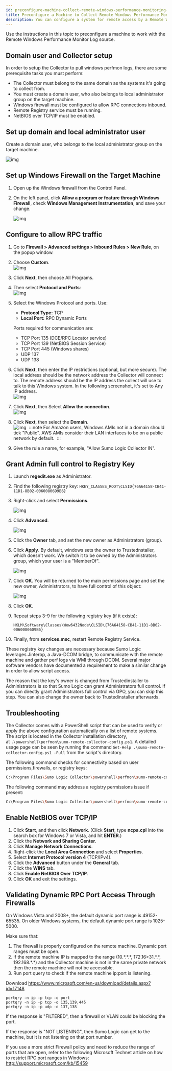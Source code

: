 ```yaml
---
id: preconfigure-machine-collect-remote-windows-performance-monitoring-logs
title: Preconfigure a Machine to Collect Remote Windows Performance Monitoring Logs
description: You can configure a system for remote access by a Remote Windows Performance Monitoring Log Source.
---
```



Use the instructions in this topic to preconfigure a machine to work
with the Remote Windows Performance Monitor Log source.

## Domain user and Collector setup

In order to setup the Collector to pull windows perfmon logs, there
are some prerequisite tasks you must perform:

* The Collector must belong to the same domain as the systems it's going to collect from.
* You must create a domain user, who also belongs to local administrator group on the target machine.
* Windows firewall must be configured to allow RPC connections inbound.
* Remote Registry service must be running.
* NetBIOS over TCP/IP must be enabled.

## Set up domain and local administrator user

Create a domain user, who belongs to the local administrator group on the target machine.

![img](/img/send-data/ad-users.png)

## Set up Windows Firewall on the Target Machine

1. Open up the Windows firewall from the Control Panel.
1. On the left panel, click **Allow a program or feature through Windows Firewall**, check **Windows Management Instrumentation**, and save your change.   

    ![img](/img/send-data/wmi_firewall.png)

## Configure to allow RPC traffic

1. Go to **Firewall > Advanced settings > Inbound Rules > New Rule**, on the popup window.  
1. Choose **Custom**.  <br/>![img](/img/send-data/rule_custom.png)
1. Click **Next**, then choose All Programs.  
1. Then select **Protocol and Ports**: <br/>![img](/img/send-data/ports_rule.png)
1. Select the Windows Protocol and ports. Use: 
   * **Protocol Type:** TCP
   * **Local Port:** RPC Dynamic Ports

   Ports required for communication are:    

   * TCP Port 135 (DCE/RPC Locator service)
   * TCP Port 139 (NetBIOS Session Service)
   * TCP Port 445 (Windows shares)
   * UDP 137
   * UDP 138
1. Click **Next**, then enter the IP restrictions (optional, but more secure). The local address should be the network address the Collector will connect to. The remote address should be the IP address the collect will use to talk to this Windows system. In the following screenshot, it's set to Any IP address. <br/> ![img](/img/send-data/new_rule.png)
1. Click **Next**, then Select **Allow the connection**. <br/> ![img](/img/send-data/allow_connection.png)
1. Click **Next**, then select the **Domain**. <br/>![img](/img/send-data/aws_firewall.png) 
     :::note
     For Amazon users, Windows AMIs not in a domain should tick "Public". AWS AMIs consider their LAN interfaces to be on a public network by default. 
     :::
1. Give the rule a name, for example, "Allow Sumo Logic Collector IN".

## Grant Admin full control to Registry Key

1. Launch **regedit.exe** as Administrator.  
1. Find the following registry key: `HKEY_CLASSES_ROOT\CLSID{76A64158-CB41-11D1-8B02-00600806D9B6}`  
1. Right-click and select **Permissions**.

    ![img](/img/send-data/reg_perms.png)

1. Click **Advanced**.

    ![img](/img/send-data/reg_perms_adv.png)

1. Click the **Owner** tab, and set the new owner as Administrators (group). 

1. Click **Apply**. By default, windows sets the owner to Trustednstaller, which doesn't work. We switch it to be owned by the Administrators group, which your user is a "MemberOf".

    ![img](/img/send-data/reg_perms_admin.png)

1. Click **OK**. You will be returned to the main permissions page and set the new owner, Administrators, to have full control of this object:

    ![img](/img/send-data/reg_perms_full.png)

1. Click **OK**.

1. Repeat steps 3-9 for the following registry key (if it exists):

    `HKLM\Software\Classes\Wow6432Node\CLSID\{76A64158-CB41-11D1-8B02-00600806D9B6}`

1. Finally, from **services.msc**, restart Remote Registry Service. 

These registry key changes are necessary because Sumo Logic leverages Jinterop, a Java-DCOM bridge, to communicate with the remote machine and gather perf logs via WMI through DCOM. Several major software vendors have documented a requirement to make a similar change in order to allow script access. 

The reason that the key's owner is changed from Trustedinstaller to Administrators is so that Sumo Logic can grant Administrators full control. If you can directly grant Administrators full control via GPO, you can skip this step. You can also change the owner back to Trustedinstaller afterwards.

## Troubleshooting

The Collector comes with a PowerShell script that can be used to verify or apply the above configuration automatically on a list of remote systems. The script is located in the Collector installation directory, at `.\powershell\perfmon\sumo-remote-collector-config.ps1`. A detailed usage page can be seen by running the command `Get-Help .\sumo-remote-collector-config.ps1 -Full` from the script's directory.

The following command checks for connectivity based on user permissions,firewalls, or registry keys:

```bash
C:\Program Files\Sumo Logic Collector\powershell\perfmon\sumo-remote-collector-config.ps1 -computernames "<name>" -credential $ps_cred -check
```

The following command may address a registry permissions issue if
present:

```bash
C:\Program Files\Sumo Logic Collector\powershell\perfmon\sumo-remote-collector-config.ps1 -computernames "<name>" -credential $ps_cred -apply
```

## Enable NetBIOS over TCP/IP

1. Click **Start**, and then click **Network**. (Click **Start**, type ****ncpa.cpl**** into the search box for Windows 7 or Vista, and hit **ENTER**.)
1. Click the **Network and Sharing Center**.
1. Click **Manage Network Connections**.
1. Right-click the **Local Area Connection** and select **Properties**.
1. Select **Internet Protocol version 4** (TCP/IPv4).
1. Click the **Advanced** button under the **General** tab.
1. Click the **WINS** tab.
1. Click **Enable NetBIOS Over TCP/IP**.
1. Click **OK** and exit the settings.

## Validating Dynamic RPC Port Access Through Firewalls

On Windows Vista and 2008+, the default dynamic port range is 49152-65535. On older Windows systems, the default dynamic port range is 1025-5000.

Make sure that:

1. The firewall is properly configured on the remote machine. Dynamic port ranges must be open. 
1. If the remote machine IP is mapped to the range (10.\*.\*.\*, 172.16\>31.\*.\*, 192.168.\*.\*) and the Collector machine is not in the same private network then the remote machine will not be accessible. 
1. Run port query to check if the remote machine ip:port is listening.

Download https://www.microsoft.com/en-us/download/details.aspx?id=17148

```
portqry -n ip -p tcp -o port
portqry -n ip -p tcp -o 135,139,445
portqry -n ip -p udp -o 137,138
```

If the response is "FILTERED", then a firewall or VLAN could be blocking the port. 

If the response is "NOT LISTENING", then Sumo Logic can get to the machine, but it is not listening on that port number.

If you use a more strict Firewall policy and need to reduce the range of ports that are open, refer to the following Microsoft Technet article on how to restrict RPC port ranges in Windows: http://support.microsoft.com/kb/15459
